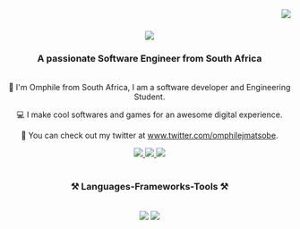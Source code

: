 <img align="right" src="https://visitor-badge.laobi.icu/badge?page_id=omphilejmatsobe.omphilejmatsobe" user-select="none"/>

<h1 align="center">
    <img src="https://readme-typing-svg.herokuapp.com/?font=Righteous&size=35&center=true&vCenter=true&width=500&height=70&duration=3200&lines=Hello!+👋;+I'm+Omphile+J+Matsobe.;" />
</h1>

<h3 align="center">A passionate Software Engineer from South Africa</h3>

<br/>

<div align="center">
👋 I'm Omphile from South Africa, I am a software developer and Engineering Student.
    
💻 I make cool softwares and games for an awesome digital experience.

🔗 You can check out my twitter at www.twitter.com/omphilejmatsobe.
</div>
<div align="center"> 
  <a href="mailto:omphilejmatsobe@gmail.com" target="_blank">
    <img src="https://img.shields.io/badge/Gmail-333333?style=for-the-badge&logo=gmail&logoColor=red" />
  </a>
  <a href="https://linkedin.com/in/omphilejmatsobe" target="_blank">
    <img src="https://img.shields.io/badge/LinkedIn-0077B5?style=for-the-badge&logo=linkedin&logoColor=white" target="_blank" />
  </a>
  <a href="[https://omphilejmatobs](https://github.com/omphilejmatsobe/omphilejmatsobe)" target="_blank">
     <img src="https://img.shields.io/badge/Portfolio-FF5722?style=for-the-badge&logo=todoist&logoColor=white" target="_blank" /> <!-- sqlite, safari, google-chrome are other good icon options -->
  </a>
</br>
</br>
<h3 align="center">⚒️ Languages-Frameworks-Tools ⚒️</h2>
</br>
<div align="center">
    <img src="https://skillicons.dev/icons?i=c,unity,react" />
    <img src="https://skillicons.dev/icons?i=python,bash,mysql" /><br>
</div>



